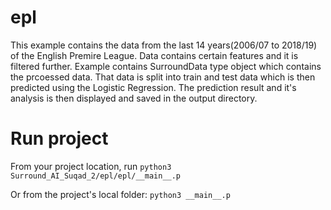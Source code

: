 # epl

This example contains the data from the last 14 years(2006/07 to 2018/19) of the English Premire League. Data contains certain features and it is filtered further. Example contains SurroundData type object which contains the prcoessed data. That data is split into train and test data which is then predicted using the Logistic Regression. The prediction result and it's analysis is then displayed and saved in the output directory.

# Run project

From your project location, run
`python3 Surround_AI_Suqad_2/epl/epl/__main__.p`

Or from the project's local folder:
`python3 __main__.p`

